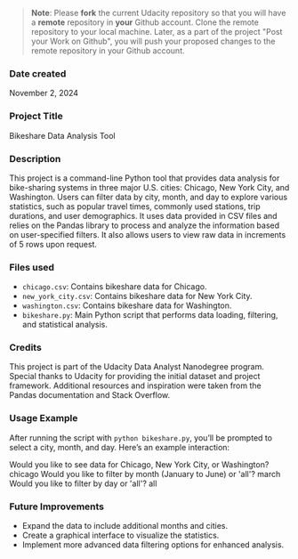 >**Note**: Please **fork** the current Udacity repository so that you will have a **remote** repository in **your** Github account. Clone the remote repository to your local machine. Later, as a part of the project "Post your Work on Github", you will push your proposed changes to the remote repository in your Github account.

### Date created
November 2, 2024

### Project Title
Bikeshare Data Analysis Tool

### Description
This project is a command-line Python tool that provides data analysis for bike-sharing systems in three major U.S. cities: Chicago, New York City, and Washington. Users can filter data by city, month, and day to explore various statistics, such as popular travel times, commonly used stations, trip durations, and user demographics. It uses data provided in CSV files and relies on the Pandas library to process and analyze the information based on user-specified filters. It also allows users to view raw data in increments of 5 rows upon request.

### Files used
- `chicago.csv`: Contains bikeshare data for Chicago.
- `new_york_city.csv`: Contains bikeshare data for New York City.
- `washington.csv`: Contains bikeshare data for Washington.
- `bikeshare.py`: Main Python script that performs data loading, filtering, and statistical analysis.

### Credits
This project is part of the Udacity Data Analyst Nanodegree program. Special thanks to Udacity for providing the initial dataset and project framework. Additional resources and inspiration were taken from the Pandas documentation and Stack Overflow.

### Usage Example
After running the script with `python bikeshare.py`, you’ll be prompted to select a city, month, and day. Here’s an example interaction:

Would you like to see data for Chicago, New York City, or Washington? chicago Would you like to filter by month (January to June) or 'all'? march Would you like to filter by day or 'all'? all

### Future Improvements
- Expand the data to include additional months and cities.
- Create a graphical interface to visualize the statistics.
- Implement more advanced data filtering options for enhanced analysis.
